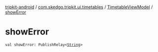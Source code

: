 [tripkit-android](../../index.md) / [com.skedgo.tripkit.ui.timetables](../index.md) / [TimetableViewModel](index.md) / [showError](./show-error.md)

# showError

`val showError: PublishRelay<`[`String`](https://kotlinlang.org/api/latest/jvm/stdlib/kotlin/-string/index.html)`>`